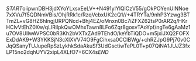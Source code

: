 $START$oiipwnDBH3jdXYoYLxsxEeLV++N491ylYlQlCzV55/gOkPOYenUlNNoe7xXVu7f5QDNmVBis/OhjRRk1c/RzqVcbxUK2cQ1//+4TRYTa/9nhP3Yzwg3BTTmZL+vG8HZ6hIngjURPQNcd+Bhj4EZ/oMnxn0Bc7iZFXZ62tsP0rAR2q/HKrHClvVtEhZ0Xw/qLlRilpkQwOMhxTawn8LFo6Zqr8gosvTAoYpf/ngTe6gAaMz1u7OV8UlIwAVPSC0bR3Kh2bVXTxZAd9TEhdO/keYbTiQDO+m5jxiJXQ2FOFXExDdAK9+W3YKKSjN3cXIXVV74O9FgCihxsa0CClBWg/+chRZJpG9Pj70v0CJqQSanyTUJupeRpSzLykhkSdaAkuSf3UdGsctiwTePL0T+p07QiNA1JUJZ3fxLP15no2dqhUYV2xipL4XLfO7+6CX4s$END$